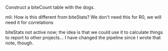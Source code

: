 Construct a biteCount table with the dogs.

mli: How is this different from biteStats?
We don't need this for R0, we will need it for correlations

biteStats not active now; the idea is that we could use it to calculate things to report to other projects... I have changed the pipeline since I wrote that note, though.
